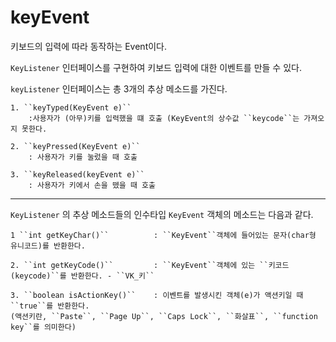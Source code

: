 # keyEvent

키보드의 입력에 따라 동작하는 Event이다.

``KeyListener`` 인터페이스를 구현하여 키보드 입력에 대한 이벤트를 만들 수 있다.

``keyListener`` 인터페이스는 총 3개의 추상 메소드를 가진다.

	1. ``keyTyped(KeyEvent e)``
		:사용자가 (아무)키를 입력했을 떄 호출 (KeyEvent의 상수값 ``keycode``는 가져오지 못한다.
	
	2. ``keyPressed(KeyEvent e)``
		: 사용자가 키를 눌렀을 때 호출
	
	3. ``keyReleased(keyEvent e)``
		: 사용자가 키에서 손을 뗐을 때 호출
	
---

``KeyListener`` 의 추상 메소드들의 인수타입 ``KeyEvent`` 객체의 메소드는 다음과 같다.

	1 ``int getKeyChar()``			: ``KeyEvent``객체에 들어있는 문자(char형 유니코드)를 반환한다.
	
	2. ``int getKeyCode()``			: ``KeyEvent``객체에 있는 ``키코드(keycode)``를 반환한다. - ``VK_키``
	
	3. ``boolean isActionKey()``	: 이벤트를 발생시킨 객체(e)가 액션키일 때 ``true``를 반환한다.
	(액션키란, ``Paste``, ``Page Up``, ``Caps Lock``, ``화살표``, ``function key``를 의미한다)